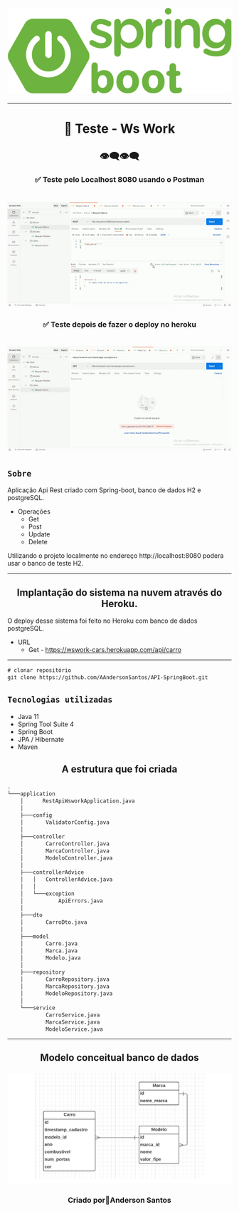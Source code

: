 
<h2 align="center"><img src="./img/logo-spring.png"></h2>

---

<h1 align="center">🚀 Teste - Ws Work </h1>

<h2 align="center">👁‍🗨👁‍🗨</h2>
<h3 align="center">✅ Teste pelo Localhost 8080 usando o Postman</h3>
<p>
<h1 align="center"><img src="./img/teste-local.gif"></h1>

<h3 align="center">✅ Teste depois de fazer o deploy no heroku</h3>
<p>
<h1 align="center"><img src="./img/teste-heroku.gif"></h1>

## **`Sobre`**

 Aplicação Api Rest criado com Spring-boot, banco de dados H2 e postgreSQL.

* Operações
    * Get
    * Post
    * Update
    * Delete

Utilizando o projeto localmente no endereço http://localhost:8080 podera usar o banco de teste H2. 

---
<h2 align="center">Implantação do sistema na nuvem através do Heroku.</h3>

O deploy desse sistema foi feito no Heroku com banco de dados postgreSQL. 

* URL
    * Get - https://wswork-cars.herokuapp.com/api/carro

---

```
# clonar repositório
git clone https://github.com/AAndersonSantos/API-SpringBoot.git
```
## **`Tecnologias utilizadas`**

* Java 11
* Spring Tool Suite 4
* Spring Boot
* JPA / Hibernate
* Maven

<h2 align="center">A estrutura que foi criada</h2>

```
.
└───application
    │      RestApiWsworkApplication.java
    │
    ├───config
    │       ValidatorConfig.java
    │
    ├───controller
    │       CarroController.java
    │       MarcaController.java
    │       ModeloController.java
    │
    ├───controllerAdvice
    │   │   ControllerAdvice.java
    │   │
    │   └───exception
    │           ApiErrors.java
    │
    ├───dto
    │       CarroDto.java
    │
    ├───model
    │       Carro.java
    │       Marca.java
    │       Modelo.java
    │
    ├───repository
    │       CarroRepository.java
    │       MarcaRepository.java
    │       ModeloRepository.java
    │
    └───service
            CarroService.java
            MarcaService.java
            ModeloService.java
```
---

<h2 align="center">Modelo conceitual banco de dados</h2>

<h3 align="center"><img src="./img/modelo-bd.png"></h3>

<h3 align="center">Criado por🤖Anderson Santos</h3>




